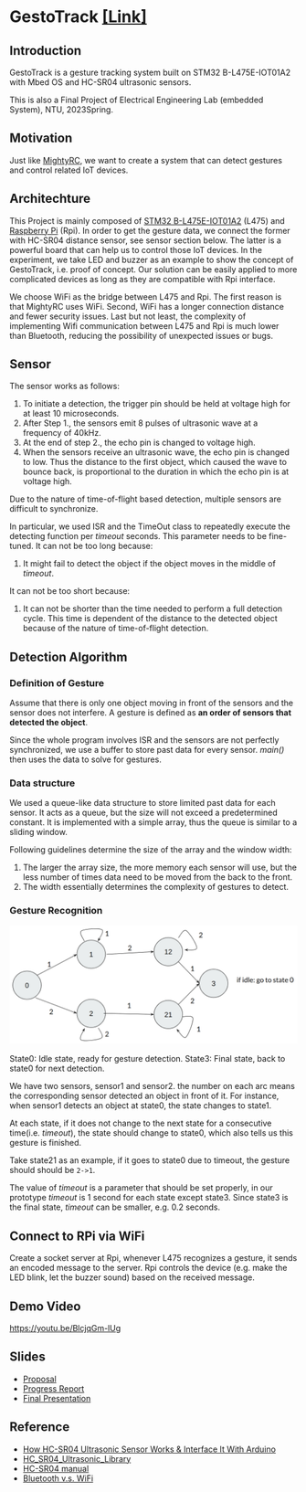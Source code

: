 # GestoTrack [[Link]](https://github.com/featherchen/GestoTrack)

## Introduction
GestoTrack is a gesture tracking system built on STM32 B-L475E-IOT01A2 with Mbed OS and HC-SR04 ultrasonic sensors.

This is also a Final Project of Electrical Engineering Lab (embedded System), NTU, 2023Spring.

## Motivation
Just like [MightyRC](https://mightyrc.com/), we want to create a system that can detect gestures and control related IoT devices.
## Architechture

This Project is mainly composed of [STM32 B-L475E-IOT01A2](https://www.st.com/en/evaluation-tools/b-l475e-iot01a.html) (L475) and [Raspberry Pi](https://www.raspberrypi.com/) (Rpi). In order to get the gesture data, we connect the former with HC-SR04 distance sensor, see sensor section below. The latter is a powerful board that can help us to control those IoT devices. In the experiment, we take LED and buzzer as an example to show the concept of GestoTrack, i.e. proof of concept. Our solution can be easily applied to more complicated devices as long as they are compatible with Rpi interface.

We choose WiFi as the bridge between L475 and Rpi. The first reason is that MightyRC uses WiFi. Second, WiFi has a longer connection distance and fewer security issues. Last but not least, the complexity of implementing Wifi communication between L475 and Rpi is much lower than Bluetooth, reducing the possibility of unexpected issues or bugs.
## Sensor

The sensor works as follows:

1. To initiate a detection, the trigger pin should be held at voltage high for at least 10 microseconds.
2. After Step 1., the sensors emit 8 pulses of ultrasonic wave at a frequency of 40kHz.
3. At the end of step 2., the echo pin is changed to voltage high.
4. When the sensors receive an ultrasonic wave, the echo pin is changed to low. Thus the distance to the first object, which caused the wave to bounce back, is proportional to the duration in which the echo pin is at voltage high.

Due to the nature of time-of-flight based detection, multiple sensors are difficult to synchronize. 

In particular, we used ISR and the TimeOut class to repeatedly execute the detecting function per $timeout$ seconds. This parameter needs to be fine-tuned. It can not be too long because:
1. It might fail to detect the object if the object moves in the middle of *timeout*.

It can not be too short because:
1. It can not be shorter than the time needed to perform a full detection cycle. This time is dependent of the distance to the detected object because of the nature of time-of-flight detection.

## Detection Algorithm

### Definition of Gesture

Assume that there is only one object moving in front of the sensors and the sensor does not interfere. A gesture is defined as **an order of sensors that detected the object**.

Since the whole program involves ISR and the sensors are not perfectly synchronized, we use a buffer to store past data for every sensor. *main()* then uses the data to solve for gestures.

### Data structure

We used a queue-like data structure to store limited past data for each sensor. It acts as a queue, but the size will not exceed a predetermined constant. It is implemented with a simple array, thus the queue is similar to a sliding window.

Following guidelines determine the size of the array and the window width:

1. The larger the array size, the more memory each sensor will use, but the less number of times data need to be moved from the back to the front.
2. The width essentially determines the complexity of gestures to detect.

### Gesture Recognition
![image](https://github.com/featherchen/GestoTrack/blob/main/resource/state%20diagram.png?raw=true)


State0: Idle state, ready for gesture detection.
State3: Final state, back to state0 for next detection.

We have two sensors, sensor1 and sensor2. the number on each arc means the corresponding sensor detected an object in front of it. For instance, when sensor1 detects an object at state0, the state changes to state1.

At each state, if it does not change to the next state for a consecutive time(i.e. *timeout*), the state should change to state0, which also tells us this gesture is finished.

Take state21 as an example, if it goes to state0 due to timeout, the gesture should should be `2->1`.

The value of *timeout* is a parameter that should be set properly, in our prototype *timeout* is 1 second for each state except state3. Since state3 is the final state, *timeout* can be smaller, e.g. 0.2 seconds.

## Connect to RPi via WiFi
Create a socket server at Rpi, whenever L475 recognizes a gesture, it sends an encoded message to the server. Rpi controls the device (e.g. make the LED blink, let the buzzer sound) based on the received message.
## Demo Video
https://youtu.be/BlcjqGm-lUg 

## Slides
* [Proposal](https://github.com/featherchen/GestoTrack/blob/main/resource/Proposal.pdf)
* [Progress Report](https://github.com/featherchen/GestoTrack/blob/main/resource/Progress%20Report.pdf)
* [Final Presentation](https://github.com/featherchen/GestoTrack/blob/main/resource/Final%20Presentation.pdf)
## Reference

* [How HC-SR04 Ultrasonic Sensor Works & Interface It With Arduino](https://lastminuteengineers.com/arduino-sr04-ultrasonic-sensor-tutorial/)  
* [HC_SR04_Ultrasonic_Library](https://os.mbed.com/users/ejteb/code/HC_SR04_Ultrasonic_Library/#e0f9c9fb4cf3d5b7213e38d0aa18bda0abcfaa32)  
* [HC-SR04 manual](https://web.eece.maine.edu/~zhu/book/lab/HC-SR04%20User%20Manual.pdf)  
* [Bluetooth v.s. WiFi](https://www.mokoblue.com/zh-tw/bluetooth-vs-wifi-which-is-better/)

